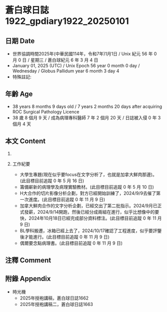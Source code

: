 [_metadata_:encoding]: - "utf-8"
[_metadata_:language]: - "zh-Hant-TW"
[_metadata_:fileformat]: - "markdown"
[_metadata_:MIME_type]: - "text/plain"
[_metadata_:markdown_version]: - "commonmark version 0.30"
[_metadata_:markdown_spec]: - "https://spec.commonmark.org/0.30/"

# 蒼白球日誌1922_gpdiary1922_20250101 #

## 日期 Date ##

* 世界協調時間2025年(中華民國114年，令和7年)1月1日 / Unix 紀元 56 年 0 月 0 日 / 星期三 / 蒼白球紀元 6 年 3 月 4 日
* January 01, 2025 (UTC) / Unix Epoch 56 year 0 month 0 day / Wednesday / Globus Pallidum year 6 month 3 day 4
* 特殊註記:

## 年齡 Age ##

* 38 years 8 months 9 days old / 7 years 2 months 20 days after acquiring ROC Surgical Pathology Licence
* 38 歲 8 個月 9 天 / 成為病理專科醫師 7 年 2 個月 20 天 / 日誌被入侵 0 年 3 個月 4 天

## 本文 Content ##

1. 

2. 工作紀要

    - 大學生專題(現在似乎要focus在文字分析了，也就是加拿大鮮肉那邊)。(此目標目前追蹤 0 年 5 月 16 日)
    - 籌備嶄新的病理學及病理實驗教材。(此目標目前追蹤 0 年 5 月 10 日)
    - H大合作的切片影像分析企劃，對方已經開始訓練了，2024/9/9去催了第一次進度。(此目標目前追蹤 0 年 11 月 9 日)
    - 加拿大鮮肉合作的文字分析企劃，已經交出了第二批指示。2024/9月已正式發薪，2024/9/14開跑，然後已經分成兩組在進行，似乎比想像中的要快，2024年10月18日已經完成部分資料標注。(此目標目前追蹤 0 年 11 月 9 日)
    - BL學科搬遷，冰箱已經上去了，2024/10/17確認了工程進度，似乎要評鑒後才能進行。(此目標目前追蹤 0 年 11 月 9 日)
    - 偶爾要念點病理書。(此目標目前追蹤 0 年 11 月 9 日)

## 注釋 Comment ##


## 附錄 Appendix ##

* 時光機
    - 2025年授袍講稿，蒼白球日誌1662
    - 2025年授袍講稿二，蒼白球日誌1663
